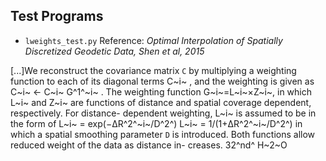 ## Test Programs

* `lweights_test.py`
Reference: _Optimal Interpolation of Spatially Discretized Geodetic Data, Shen et al, 2015_

[...]We reconstruct the covariance matrix `C` by multiplying a
weighting function to each of its diagonal terms C~i~ , and the
weighting is given as C~i~ <- C~i~ G^1^~i~ . The weighting function
G~i~=L~i~×Z~i~, in which L~i~ and Z~i~ are functions of distance
and spatial coverage dependent, respectively. For distance-
dependent weighting, L~i~ is assumed to be in the form of
L~i~ = exp(−ΔR^2^~i~/D^2^) 
L~i~ = 1/(1+ΔR^2^~i~/D^2^)
in which a spatial smoothing parameter `D` is introduced. Both
functions allow reduced weight of the data as distance in-
creases.
32^nd^
H~2~O
